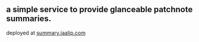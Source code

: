 ## a simple service to provide glanceable patchnote summaries.

deployed at 
[summary.jaalip.com](http://summary.jaalip.com/)
